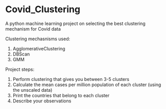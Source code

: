 # Covid_Clustering
A python machine learning project on selecting the best clustering mechanism for Covid data

Clustering mechasnisms used:
1. AgglomerativeClustering
2. DBScan
3. GMM

Project steps:
1. Perform clustering that gives you between 3-5 clusters
2. Calculate the mean cases per million population of each cluster (using the unscaled data)
3. Print the countries that belong to each cluster
4. Describe your observations
